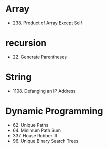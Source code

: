 # Array
* 238\. Product of Array Except Self

# recursion
* 22\. Generate Parentheses

# String
* 1108\. Defanging an IP Address

# Dynamic Programming
* 62\. Unique Paths
* 64\. Minimum Path Sum
* 337\. House Robber III
* 96\. Unique Binary Search Trees